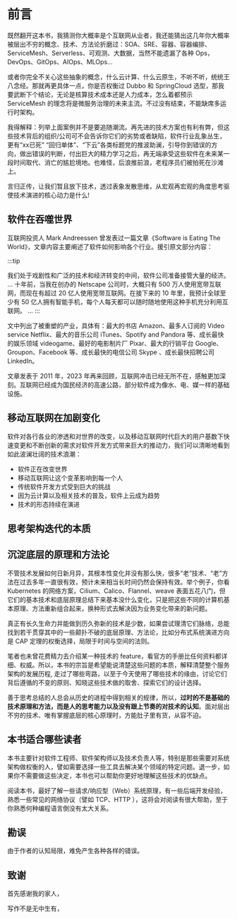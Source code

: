 # 前言

既然翻开这本书，我猜测你大概率是个互联网从业者，我还能猜出这几年你大概率被层出不穷的概念、技术、方法论折磨过：SOA、SRE、容器、容器编排、ServiceMesh、Serverless、可观测、大数据，当然不能遗漏了各种 Ops，DevOps、GitOps、AIOps、MLOps...

或者你完全不关心这些抽象的概念，什么云计算、什么云原生，不听不听，统统王八念经。那就再更具体一点，你是否权衡过 Dubbo 和 SpringCloud 选型，那我要武断下个结论，无论是核算技术成本还是人力成本，怎么着都预示 ServiceMesh 的理念将是微服务治理的未来主流。不过没有结束，不能缺席多运行时架构。

我得解释：列举上面案例并不是要追随潮流。再先进的技术方案也有利有弊，但这些技术背后的组织/公司可不会告诉你它们的劣势或者缺陷，软件行业乱象丛生，更有“xx已死”
“回归单体”、“下云”各类标题党的推波助澜，引导你到错误的方向，做出错误的判断，付出巨大的精力学习之后，再无端承受这些软件在未来某一段时间取代、消亡的尴尬境地。也难怪，后浪推前浪，老程序员们被拍死在沙滩上。

言归正传，让我们暂且放下技术，透过表象发散思维，从宏观再宏观的角度思考驱使技术演进的核心动力是什么!

## 软件在吞噬世界

互联网投资人 Mark Andreessen 曾发表过一篇文章《Software is Eating The World》，文章内容主要阐述了软件如何影响各个行业。援引原文部分内容：

:::tip <i></i>

我们处于戏剧性和广泛的技术和经济转变的中间，软件公司准备接管大量的经济。
...
十年前，当我在创办的 Netscape 公司时，大概只有 500 万人使用宽带互联网，而现在有超过 20 亿人使用宽带互联网。在接下来的 10 年里，我预计全球至少有 50 亿人拥有智能手机，每个人每天都可以随时随地使用这种手机充分利用互联网。
...
:::

文中列出了被重塑的产业，具体有：最大的书店 Amazon、最多人订阅的 Video service Netflix、最大的音乐公司 iTunes、Spotify and Pandora 等、成长最快的娱乐领域 videogame、最好的电影制片厂 Pixar、最大的行销平台 Google、Groupon、Facebook 等、成长最快的电信公司 Skype 、成长最快招聘公司 LinkedIn。

文章发表于 2011 年，2023 年再来回顾，互联网冲击已经无所不在，感触更加深刻。互联网已经成为国民经济的高速公路，部分软件成为像水、电、媒一样的基础设施。

## 移动互联网在加剧变化

软件对各行各业的渗透和对世界的改变，以及移动互联网时代巨大的用户基数下快速变更和不断创新的需求对软件开发方式带来巨大的推动力，我们可以清晰地看到如此波澜壮阔的技术浪潮：

- 软件正在改变世界
- 移动互联网让这个变革影响到每一个人
- 传统软件开发方式受到巨大的挑战
- 因为云计算以及相关技术的普及，软件上云成为趋势
- 技术的形态持续在演进


## 思考架构迭代的本质

## 沉淀底层的原理和方法论

不管技术发展如何日新月异，其根本性变化并没有那么快，很多“老”技术、“老”方法在过去多年一直很有效，预计未来相当长时间仍然会保持有效。举个例子，你看 Kubernetes 的网络方案，Cilium、Calico、Flannel、weave 表面五花八门，但它们的基本技术和底层原理总结下来基本没什么变化，只是把这些不同的计算机基本原理、方法重新组合起来，换种形式去解决因为业务变化带来的新问题。

真正有长久生命力并能做到历久弥新的技术是少数，如果尝试理清它们脉络，总能找到若干贯穿其中的一些颠扑不破的底层原理、方法论，比如分布式系统演进方向是 CAP 定理的权衡选择，局限于时间与空间的法则。

笔者也未曾花费精力去介绍某一种技术的 feature，看官方的手册比任何资料都详细、权威。所以，本书的宗旨是希望能说清楚这些问题的本质，解释清楚整个服务架构的发展历程, 走过了哪些弯路，以至于今天使用了哪些技术的缘由，讨论它们背后遵循的不变的原则、知晓这些技术做的取舍、探索它们的设计选择。

善于思考总结的人总会从历史的进程中得到相关的规律，所以，**过时的不是基础的技术原理和方法，而是人的思考能力以及没有跟上节奏的对技术的认知**。面对层出不穷的技术、唯有掌握底层的核心原理时，方能肚子里有货，从容不迫。

## 本书适合哪些读者

本书主要针对软件工程师、软件架构师以及技术负责人等，特别是那些需要对系统架构做权衡的人，譬如需要选择一些工具去解决某个领域的特定问题。退一步，如果你不需要做这些决定，本书也可以帮助你更好地理解这些技术的优缺点。

阅读本书，最好了解一些请求/响应型（Web）系统原理，有一些后端开发经验，熟悉一些常见的网络协议（譬如 TCP、HTTP ），这将会对阅读有很大帮助，至于你熟悉何种编程语言倒没有太大关系。

## 勘误

由于作者的认知局限，难免产生各种各样的错误。

## 致谢

首先感谢我的家人，

写作不是无中生有，